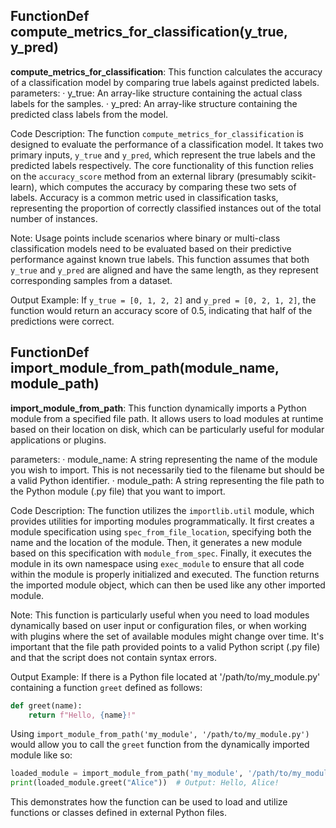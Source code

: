 ## FunctionDef compute_metrics_for_classification(y_true, y_pred)
**compute_metrics_for_classification**: This function calculates the accuracy of a classification model by comparing true labels against predicted labels.
parameters:
· y_true: An array-like structure containing the actual class labels for the samples.
· y_pred: An array-like structure containing the predicted class labels from the model.

Code Description: The function `compute_metrics_for_classification` is designed to evaluate the performance of a classification model. It takes two primary inputs, `y_true` and `y_pred`, which represent the true labels and the predicted labels respectively. The core functionality of this function relies on the `accuracy_score` method from an external library (presumably scikit-learn), which computes the accuracy by comparing these two sets of labels. Accuracy is a common metric used in classification tasks, representing the proportion of correctly classified instances out of the total number of instances.

Note: Usage points include scenarios where binary or multi-class classification models need to be evaluated based on their predictive performance against known true labels. This function assumes that both `y_true` and `y_pred` are aligned and have the same length, as they represent corresponding samples from a dataset.

Output Example: If `y_true = [0, 1, 2, 2]` and `y_pred = [0, 2, 1, 2]`, the function would return an accuracy score of 0.5, indicating that half of the predictions were correct.
## FunctionDef import_module_from_path(module_name, module_path)
**import_module_from_path**: This function dynamically imports a Python module from a specified file path. It allows users to load modules at runtime based on their location on disk, which can be particularly useful for modular applications or plugins.

parameters:
· module_name: A string representing the name of the module you wish to import. This is not necessarily tied to the filename but should be a valid Python identifier.
· module_path: A string representing the file path to the Python module (.py file) that you want to import.

Code Description: The function utilizes the `importlib.util` module, which provides utilities for importing modules programmatically. It first creates a module specification using `spec_from_file_location`, specifying both the name and the location of the module. Then, it generates a new module based on this specification with `module_from_spec`. Finally, it executes the module in its own namespace using `exec_module` to ensure that all code within the module is properly initialized and executed. The function returns the imported module object, which can then be used like any other imported module.

Note: This function is particularly useful when you need to load modules dynamically based on user input or configuration files, or when working with plugins where the set of available modules might change over time. It's important that the file path provided points to a valid Python script (.py file) and that the script does not contain syntax errors.

Output Example: If there is a Python file located at '/path/to/my_module.py' containing a function `greet` defined as follows:

```python
def greet(name):
    return f"Hello, {name}!"
```

Using `import_module_from_path('my_module', '/path/to/my_module.py')` would allow you to call the `greet` function from the dynamically imported module like so:

```python
loaded_module = import_module_from_path('my_module', '/path/to/my_module.py')
print(loaded_module.greet("Alice"))  # Output: Hello, Alice!
```

This demonstrates how the function can be used to load and utilize functions or classes defined in external Python files.
